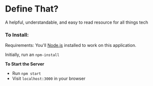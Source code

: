 # Define That?
A helpful, understandable, and easy to read resource for all things tech

### To Install:

Requirements:
You'll [Node.js](https://nodejs.org/) installed to work on this application.

Initially, run an `npm-install`

**To Start the Server**

- Run `npm start`
- Visit `localhost:3000` in your browser
